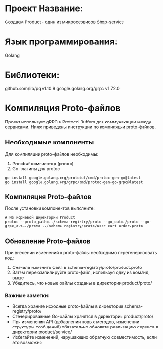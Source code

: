 # Проект Название:
Создаем Product - один из микросервисов Shop-service

# Язык программирования:
Golang

# Библиотеки:
github.com/lib/pq v1.10.9
google.golang.org/grpc v1.72.0

# Компиляция Proto-файлов

Проект использует gRPC и Protocol Buffers для коммуникации между сервисами. Ниже приведены инструкции по компиляции proto-файлов.

## Необходимые компоненты

Для компиляции proto-файлов необходимы:
1. Protobuf компилятор (protoc)
2. Go плагины для protoc

```
go install google.golang.org/protobuf/cmd/protoc-gen-go@latest
go install google.golang.org/grpc/cmd/protoc-gen-go-grpc@latest
```

## Компиляция Proto-файлов

После установки компонентов выполните:

```
# Из корневой директории Product
protoc --proto_path=../schema-registry/proto --go_out=./proto --go-grpc_out=./proto ../schema-registry/proto/user-cart-order.proto
```

## Обновление Proto-файлов

При внесении изменений в proto-файлы необходимо перегенерировать код:

1. Сначала измените файл в schema-registry/proto/product.proto
2. Затем перекомпилируйте proto-файл, используя одну из команд выше
3. Убедитесь, что новые файлы созданы в директории product/proto/

### Важные заметки:

- Всегда храните исходные proto-файлы в директории schema-registry/proto/
- Сгенерированные Go-файлы хранятся в директории product/proto/
- При изменении API (добавлении новых методов, изменении структуры сообщений) обязательно обновите реализацию сервиса в директории product/service/
- Избегайте изменений, нарушающих обратную совместимость, если это возможно

